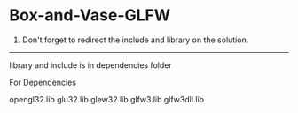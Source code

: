 # Box-and-Vase-GLFW
1) Don't forget to redirect the include and library on the solution.
-----------------------------------------------------------------------------------------------------------------
library and include is in dependencies folder

For Dependencies

opengl32.lib
glu32.lib
glew32.lib
glfw3.lib
glfw3dll.lib
